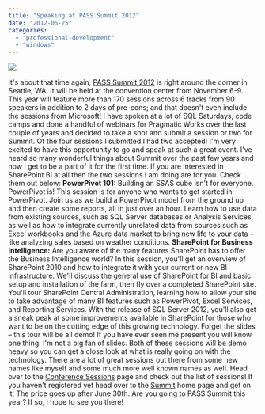 ```yaml
---
title: "Speaking at PASS Summit 2012"
date: "2012-06-25"
categories: 
  - "professional-development"
  - "windows"
---
```


![](https://images.bradleyschacht.com/wp-content/uploads/2012/06/PASS_2012_SpeakingButton_250x250_blue.jpg)

It's about that time again, [PASS Summit 2012](http://www.sqlpass.org/summit/2012/) is right around the corner in Seattle, WA. It will be held at the convention center from November 6-9. This year will feature more than 170 sessions across 6 tracks from 90 speakers in addition to 2 days of pre-cons; and that doesn't even include the sessions from Microsoft! I have spoken at a lot of SQL Saturdays, code camps and done a handful of webinars for Pragmatic Works over the last couple of years and decided to take a shot and submit a session or two for Summit. Of the four sessions I submitted I had two accepted! I'm very excited to have this opportunity to go and speak at such a great event. I've heard so many wonderful things about Summit over the past few years and now I get to be a part of it for the first time. If you are interested in SharePoint BI at all then the two sessions I am doing are for you. Check them out below: **PowerPivot 101:** Building an SSAS cube isn't for everyone. PowerPivot is! This session is for anyone who wants to get started in PowerPivot. Join us as we build a PowerPivot model from the ground up and then create some reports, all in just over an hour. Learn how to use data from existing sources, such as SQL Server databases or Analysis Services, as well as how to integrate currently unrelated data from sources such as Excel workbooks and the Azure data market to bring new life to your data – like analyzing sales based on weather conditions. **SharePoint for Business Intelligence:** Are you aware of the many features SharePoint has to offer the Business Intelligence world? In this session, you'll get an overview of SharePoint 2010 and how to integrate it with your current or new BI infrastructure. We'll discuss the general use of SharePoint for BI and basic setup and installation of the farm, then fly over a completed SharePoint site. You'll tour SharePoint Central Administration, learning how to allow your site to take advantage of many BI features such as PowerPivot, Excel Services, and Reporting Services. With the release of SQL Server 2012, you'll also get a sneak peak at some improvements available in SharePoint for those who want to be on the cutting edge of this growing technology. Forget the slides – this tour will be all demo! If you have ever seen me present you will know one thing: I'm not a big fan of slides. Both of these sessions will be demo heavy so you can get a close look at what is really going on with the technology. There are a lot of great sessions out there from some new names like myself and some much more well known names as well. Head over to the [Conference Sessions](http://www.sqlpass.org/summit/2012/Sessions/ConferenceSessions.aspx) page and check out the list of sessions! If you haven't registered yet head over to the [Summit](http://www.sqlpass.org/summit/2012/) home page and get on it. The price goes up after June 30th. Are you going to PASS Summit this year? If so, I hope to see you there!
